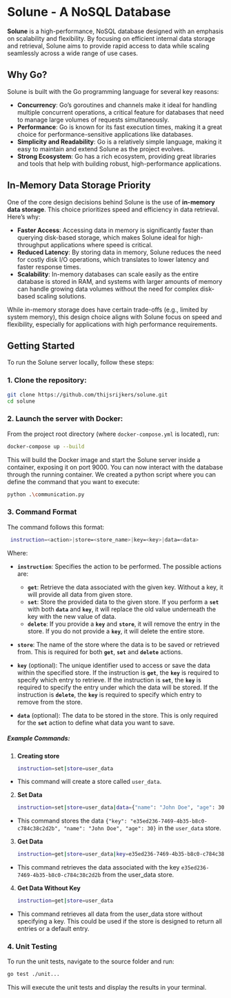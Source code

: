# Solune - A NoSQL Database

**Solune** is a high-performance, NoSQL database designed with an emphasis on scalability and flexibility. By focusing on efficient internal data storage and retrieval, Solune aims to provide rapid access to data while scaling seamlessly across a wide range of use cases.

## Why Go?

Solune is built with the Go programming language for several key reasons:

- **Concurrency**: Go’s goroutines and channels make it ideal for handling multiple concurrent operations, a critical feature for databases that need to manage large volumes of requests simultaneously.
- **Performance**: Go is known for its fast execution times, making it a great choice for performance-sensitive applications like databases.
- **Simplicity and Readability**: Go is a relatively simple language, making it easy to maintain and extend Solune as the project evolves.
- **Strong Ecosystem**: Go has a rich ecosystem, providing great libraries and tools that help with building robust, high-performance applications.

## In-Memory Data Storage Priority

One of the core design decisions behind Solune is the use of **in-memory data storage**. This choice prioritizes speed and efficiency in data retrieval. Here’s why:

- **Faster Access**: Accessing data in memory is significantly faster than querying disk-based storage, which makes Solune ideal for high-throughput applications where speed is critical.
- **Reduced Latency**: By storing data in memory, Solune reduces the need for costly disk I/O operations, which translates to lower latency and faster response times.
- **Scalability**: In-memory databases can scale easily as the entire database is stored in RAM, and systems with larger amounts of memory can handle growing data volumes without the need for complex disk-based scaling solutions.

While in-memory storage does have certain trade-offs (e.g., limited by system memory), this design choice aligns with Solune focus on speed and flexibility, especially for applications with high performance requirements.

## Getting Started

To run the Solune server locally, follow these steps:

### 1. Clone the repository:

```bash
git clone https://github.com/thijsrijkers/solune.git
cd solune
```

### 2. Launch the server with Docker:

From the project root directory (where `docker-compose.yml` is located), run:

```bash
docker-compose up --build
```
This will build the Docker image and start the Solune server inside a container, exposing it on port 9000. You can now interact with the database through the running container. We created a python script where you can define the command that you want to execute:

```bash
python .\communication.py 
```

### 3. Command Format
The command follows this format:
```bash
 instruction=<action>|store=<store_name>|key=<key>|data=<data>
```

Where:
- **`instruction`**: Specifies the action to be performed. The possible actions are:
  - **`get`**: Retrieve the data associated with the given key. Without a key, it will provide all data from given store.
  - **`set`**: Store the provided data to the given store. If you perform a **`set`** with both **`data`** and **`key`**, it will replace the old value underneath the key with the new value of data.
  - **`delete`**: If you provide a **`key`** and **`store`**, it will remove the entry in the store. If you do not provide a **`key`**, it will delete the entire store.

- **`store`**: The name of the store where the data is to be saved or retrieved from. This is required for both **`get`**,  **`set`** and **`delete`** actions.

- **`key`** (optional): The unique identifier used to access or save the data within the specified store. If the instruction is **`get`**, the **`key`** is required to specify which entry to retrieve. If the instruction is **`set`**, the **`key`** is required to specify the entry under which the data will be stored. If the instruction is **`delete`**, the **`key`** is required to specify which entry to remove from the store.

- **`data`** (optional): The data to be stored in the store. This is only required for the **`set`** action to define what data you want to save.


##### Example Commands:

1. **Creating store**

   ```bash
   instruction=set|store=user_data
   ```
- This command will create a store called `user_data`.

2. **Set Data**

   ```bash
   instruction=set|store=user_data|data={"name": "John Doe", "age": 30}
   ```

- This command stores the data `{"key": "e35ed236-7469-4b35-b8c0-c784c38c2d2b", "name": "John Doe", "age": 30}` in the `user_data` store.

3. **Get Data**

   ```bash
   instruction=get|store=user_data|key=e35ed236-7469-4b35-b8c0-c784c38c2d2b
   ```
- This command retrieves the data associated with the key `e35ed236-7469-4b35-b8c0-c784c38c2d2b` from the user_data store.

4. **Get Data Without Key**

   ```bash
   instruction=get|store=user_data
   ```
- This command retrieves all data from the user_data store without specifying a key. This could be used if the store is designed to return all entries or a default entry.

### 4. Unit Testing
To run the unit tests, navigate to the source folder and run:

```bash
go test ./unit...
```

This will execute the unit tests and display the results in your terminal.
